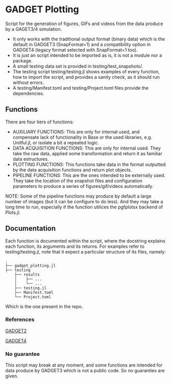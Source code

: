 # GADGET Plotting

Script for the generation of figures, GIFs and videos from the data produce by a GAGET3/4 simulation.

- It only works with the traditional output format (binary data) which is the default in GADGET3 (SnapFormat=1) and a compatibility option in GADGET4 (legacy format selected with SnapFormat=1 too).
- It is just an script intended to be imported as is, it is not a module nor a package.
- A small testing data set is provided in testing/test_snapshots/.
- The testing script testing/testing.jl shows examples of every function, how to import the script, and provides a sanity check, as it should run without errors.
- A testing/Manifest.toml and testing/Project.toml files provide the dependencies.

## Functions

There are four tiers of functions:

- AUXILIARY FUNCTIONS: This are only for internal used, and compensate lack of functionality in Base or the used libraries, e.g. Unitful.jl, or isolate a bit a repeated logic.
- DATA ACQUISITION FUNCTIONS: This are only for internal used. They take the raw data, applied some transformation and return it as familiar data estructures.
- PLOTTING FUNCTIONS: This functions take data in the format outputted by the data acquisition functions and return plot objects.
- PIPELINE FUNCTIONS: This are the ones intended to be externally used. They take the location of the snapshot files and configuration parameters to produce a series of figures/gif/videos automatically.

NOTE: Some of the pipeline functions may produce by default a large number of images (but it can be configure to do less). And they may take a long time to run, especially if the function utilices the pgfplotsx backend of Plots.jl.

## Documentation

Each function is documented within the script, where the docstring explains each function, its arguments and its returns.
For examples refer to testing/testing.jl, note that it expect a particular structure of its files, namely:

    .
    ├── gadget_plotting.jl
    ├── testing  
        ├── results
        │    ├── ...
        │    └── ...
        ├── testing.jl
        ├── Manifest.toml 
        └── Project.toml

Which is the one present in the repo.

### References

[GADGET2](https://wwwmpa.mpa-garching.mpg.de/gadget/)

[GADGET4](https://wwwmpa.mpa-garching.mpg.de/gadget4/)

### No guarantee

This script may break at any moment, and some functions are intended for data produce by GADGET3 which is not a public code. So no guaranties are given.